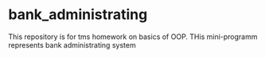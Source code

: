 # bank_administrating
This repository is for tms homework on basics of OOP. THis mini-programm represents bank administrating system
